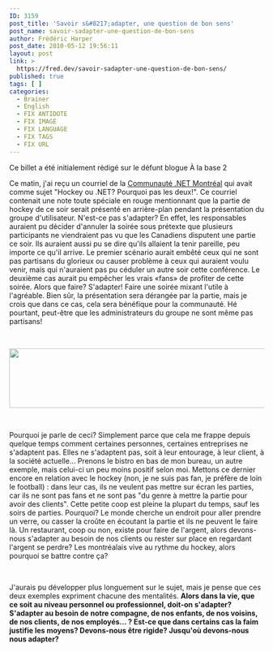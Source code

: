```yaml
---
ID: 3159
post_title: 'Savoir s&#8217;adapter, une question de bon sens'
post_name: savoir-sadapter-une-question-de-bon-sens
author: Frédéric Harper
post_date: 2010-05-12 19:56:11
layout: post
link: >
  https://fred.dev/savoir-sadapter-une-question-de-bon-sens/
published: true
tags: [ ]
categories:
  - Brainer
  - English
  - FIX ANTIDOTE
  - FIX IMAGE
  - FIX LANGUAGE
  - FIX TAGS
  - FIX URL
---
```

<div id="deadblog">
  Ce billet a été initialement rédigé sur le défunt blogue À la base 2
</div>

<p style="text-align:left">
  Ce matin, j'ai reçu un courriel de la <a title="Site Web de la Communauté .NET de Montréal" href="https://www.dotnetmontreal.com/dnn/">Communauté .NET Montréal</a> qui avait comme sujet "Hockey ou .NET? Pourquoi pas les deux!". Ce courriel contenait une note toute spéciale en rouge mentionnant que la partie de hockey de ce soir serait présenté en arrière-plan pendant la présentation du groupe d'utilisateur. N'est-ce pas s'adapter? En effet, les responsables auraient pu décider d'annuler la soirée sous prétexte que plusieurs participants ne viendraient pas vu que les Canadiens disputent une partie ce soir. Ils auraient aussi pu se dire qu'ils allaient la tenir pareille, peu importe ce qu'il arrive. Le premier scénario aurait embêté ceux qui ne sont pas partisans du glorieux ou causer problème à ceux qui auraient voulu venir, mais qui n'auraient pas pu céduler un autre soir cette conférence. Le deuxième cas aurait pu empêcher les vrais «fans» de profiter de cette soirée. Alors que faire? S'adapter! Faire une soirée mixant l'utile à l'agréable. Bien sûr, la présentation sera dérangée par la partie, mais je crois que dans ce cas, cela sera bénéfique pour la communauté. Hé pourtant, peut-être que les administrateurs du groupe ne sont même pas partisans!
</p>

<p style="text-align:left">
   
</p>

<p style="text-align:center">
  <a href="http://fred.dev/wp-content/uploads/2010/05/Communaute_NET_Montreal.png"><img title="Communaute_NET_Montreal" src="http://fred.dev/wp-content/uploads/2010/05/Communaute_NET_Montreal.png" alt="" width="614" height="117" /></a></p
</p>

<br class="spacer_" />

Pourquoi je parle de ceci? Simplement parce que cela me frappe depuis quelque temps comment certaines personnes, certaines entreprises ne s'adaptent pas. Elles ne s'adaptent pas, soit à leur entourage, à leur client, à la société actuelle... Prenons le bistro en bas de mon bureau, un autre exemple, mais celui-ci un peu moins positif selon moi. Mettons ce dernier encore en relation avec le hockey (non, je ne suis pas fan, je préfère de loin le football) : dans leur cas, ils ne veulent pas mettre sur écran les parties, car ils ne sont pas fans et ne sont pas "du genre à mettre la partie pour avoir des clients". Cette petite coop est pleine la plupart du temps, sauf les soirs de parties. Pourquoi? Le monde cherche un endroit pour aller prendre un verre, ou casser la croûte en écoutant la partie et ils ne peuvent le faire là. Un restaurant, coop ou non, existe pour faire de l'argent, alors devons-nous s'adapter au besoin de nos clients ou rester sur place en regardant l'argent se perdre? Les montréalais vive au rythme du hockey, alors pourquoi se battre contre ça?

<br class="spacer_" />

J'aurais pu développer plus longuement sur le sujet, mais je pense que ces deux exemples expriment chacune des mentalités. **Alors dans la vie, que ce soit au niveau personnel ou professionnel, doit-on s'adapter? S'adapter au besoin de notre compagne, de nos enfants, de nos voisins, de nos clients, de nos employés... ? Est-ce que dans certains cas la faim justifie les moyens? Devons-nous être rigide? Jusqu'où devons-nous nous adapter?**